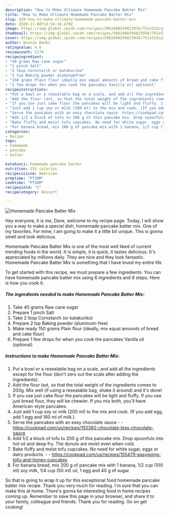 ```yaml
---
description: "How to Make Ultimate Homemade Pancake Batter Mix"
title: "How to Make Ultimate Homemade Pancake Batter Mix"
slug: 429-how-to-make-ultimate-homemade-pancake-batter-mix
date: 2020-11-08T14:54:34.479Z
image: https://img-global.cpcdn.com/recipes/5062460294823936/751x532cq70/homemade-pancake-batter-mix-recipe-main-photo.jpg
thumbnail: https://img-global.cpcdn.com/recipes/5062460294823936/751x532cq70/homemade-pancake-batter-mix-recipe-main-photo.jpg
cover: https://img-global.cpcdn.com/recipes/5062460294823936/751x532cq70/homemade-pancake-batter-mix-recipe-main-photo.jpg
author: Winnie Banks
ratingvalue: 4.6
reviewcount: 5279
recipeingredient:
- "40 grams Raw cane sugar"
- "1 pinch Salt"
- "2 tbsp Cornstarch or katakuriko"
- "2 tsp Baking powder aluminumfree"
- "150 grams Plain flour ideally mix equal amounts of bread and cake flour"
- "1 few drops for when you cook the pancakes Vanilla oil optional"
recipeinstructions:
- "Put a bowl or a resealable bag on a scale, and add all the ingredients except for the flour (don&#39;t zero out the scale after adding the ingredients)."
- "Add the flour last, so that the total weight of the ingredients comes to 200g. Mix well (if using a resealable bag, shake it around) and it&#39;s done!"
- "If you use just cake flour the pancakes will be light and fluffy. If you use just bread flour, they will be chewier. If you mix both, you&#39;ll have American-style pancakes."
- "Just add 1 cup soy or milk (200 ml) to the mix and cook. (If you add egg, add 1 egg and 180 ml of milk.)"
- "Serve the pancakes with an easy chocolate sauce  https://cookpad.com/us/recipes/150382-chocolate-less-chocolate-sauce"
- "Add 1/2 a block of tofu to 200 g of this pancake mix. Drop spoonfuls into hot oil and deep fry. The donuts are moist even when cold."
- "Bake fluffy and moist tofu cupcakes. No need for white sugar, eggs or dairy products.  https://cookpad.com/us/recipes/155479-easygoing-tofu-and-honey-cupcakes"
- "For banana bread, mix 200 g of pancake mix with 1 banana, 1/2 cup (100 ml) soy milk, 1/4 cup (50 ml) oil, 1 egg and 40 g of sugar."
categories:
- Recipe
tags:
- homemade
- pancake
- batter

katakunci: homemade pancake batter 
nutrition: 253 calories
recipecuisine: American
preptime: "PT18M"
cooktime: "PT36M"
recipeyield: "2"
recipecategory: Dessert

---
```



![Homemade Pancake Batter Mix](https://img-global.cpcdn.com/recipes/5062460294823936/751x532cq70/homemade-pancake-batter-mix-recipe-main-photo.jpg)

Hey everyone, it is me, Dave, welcome to my recipe page. Today, I will show you a way to make a special dish, homemade pancake batter mix. One of my favorites. For mine, I am going to make it a little bit unique. This is gonna smell and look delicious.



Homemade Pancake Batter Mix is one of the most well liked of current trending foods in the world. It is simple, it is quick, it tastes delicious. It's appreciated by millions daily. They are nice and they look fantastic. Homemade Pancake Batter Mix is something that I have loved my entire life.


To get started with this recipe, we must prepare a few ingredients. You can have homemade pancake batter mix using 6 ingredients and 8 steps. Here is how you cook it.

<!--inarticleads1-->

##### The ingredients needed to make Homemade Pancake Batter Mix:

1. Take 40 grams Raw cane sugar
1. Prepare 1 pinch Salt
1. Take 2 tbsp Cornstarch (or katakuriko)
1. Prepare 2 tsp Baking powder (aluminum-free)
1. Make ready 150 grams Plain flour (ideally, mix equal amounts of bread and cake flour)
1. Prepare 1 few drops for when you cook the pancakes Vanilla oil (optional)




<!--inarticleads2-->

##### Instructions to make Homemade Pancake Batter Mix:

1. Put a bowl or a resealable bag on a scale, and add all the ingredients except for the flour (don&#39;t zero out the scale after adding the ingredients).
1. Add the flour last, so that the total weight of the ingredients comes to 200g. Mix well (if using a resealable bag, shake it around) and it&#39;s done!
1. If you use just cake flour the pancakes will be light and fluffy. If you use just bread flour, they will be chewier. If you mix both, you&#39;ll have American-style pancakes.
1. Just add 1 cup soy or milk (200 ml) to the mix and cook. (If you add egg, add 1 egg and 180 ml of milk.)
1. Serve the pancakes with an easy chocolate sauce -  - https://cookpad.com/us/recipes/150382-chocolate-less-chocolate-sauce
1. Add 1/2 a block of tofu to 200 g of this pancake mix. Drop spoonfuls into hot oil and deep fry. The donuts are moist even when cold.
1. Bake fluffy and moist tofu cupcakes. No need for white sugar, eggs or dairy products. -  - https://cookpad.com/us/recipes/155479-easygoing-tofu-and-honey-cupcakes
1. For banana bread, mix 200 g of pancake mix with 1 banana, 1/2 cup (100 ml) soy milk, 1/4 cup (50 ml) oil, 1 egg and 40 g of sugar.




So that is going to wrap it up for this exceptional food homemade pancake batter mix recipe. Thank you very much for reading. I'm sure that you can make this at home. There's gonna be interesting food in home recipes coming up. Remember to save this page in your browser, and share it to your family, colleague and friends. Thank you for reading. Go on get cooking!
